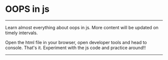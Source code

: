 # OOPS in js

***
Learn almost everything about oops in js. More content will be updated on timely intervals.

Open the html file in your browser, open developer tools and head to console. That's it. Experiment with the js code and practice around!!
***
